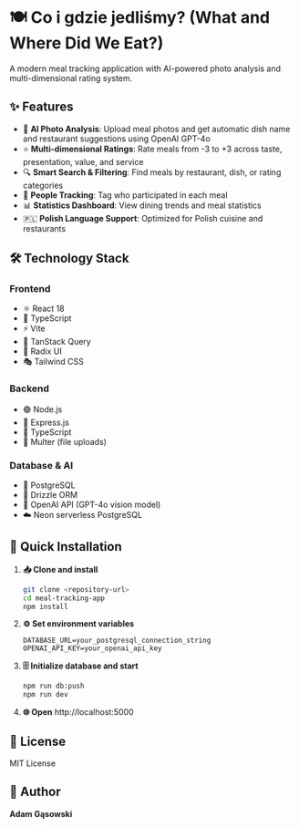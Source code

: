 # 🍽️ Co i gdzie jedliśmy? (What and Where Did We Eat?)

A modern meal tracking application with AI-powered photo analysis and multi-dimensional rating system.

## ✨ Features

- 🤖 **AI Photo Analysis**: Upload meal photos and get automatic dish name and restaurant suggestions using OpenAI GPT-4o
- ⭐ **Multi-dimensional Ratings**: Rate meals from -3 to +3 across taste, presentation, value, and service
- 🔍 **Smart Search & Filtering**: Find meals by restaurant, dish, or rating categories
- 👥 **People Tracking**: Tag who participated in each meal
- 📊 **Statistics Dashboard**: View dining trends and meal statistics
- 🇵🇱 **Polish Language Support**: Optimized for Polish cuisine and restaurants

## 🛠️ Technology Stack

### Frontend
- ⚛️ React 18
- 📘 TypeScript
- ⚡ Vite
- 🔄 TanStack Query
- 🎨 Radix UI
- 🎭 Tailwind CSS

### Backend
- 🟢 Node.js
- 🚀 Express.js
- 📘 TypeScript
- 📁 Multer (file uploads)

### Database & AI
- 🐘 PostgreSQL
- 🔧 Drizzle ORM
- 🧠 OpenAI API (GPT-4o vision model)
- ☁️ Neon serverless PostgreSQL

## 🚀 Quick Installation

1. **📥 Clone and install**
   ```bash
   git clone <repository-url>
   cd meal-tracking-app
   npm install
   ```

2. **⚙️ Set environment variables**
   ```env
   DATABASE_URL=your_postgresql_connection_string
   OPENAI_API_KEY=your_openai_api_key
   ```

3. **🗄️ Initialize database and start**
   ```bash
   npm run db:push
   npm run dev
   ```

4. **🌐 Open** http://localhost:5000

## 📄 License

MIT License

## 👤 Author

**Adam Gąsowski**
